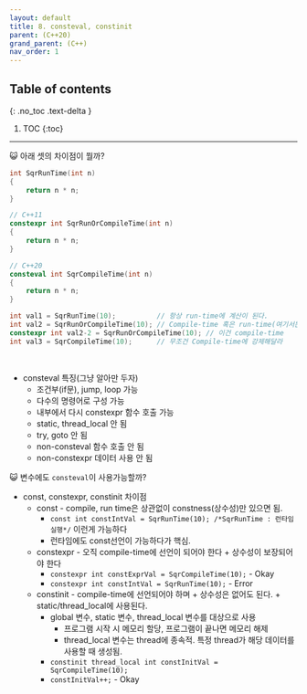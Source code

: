 ```yaml
---
layout: default
title: 8. consteval, constinit
parent: (C++20)
grand_parent: (C++)
nav_order: 1
---
```


## Table of contents
{: .no_toc .text-delta }

1. TOC
{:toc}

---

😺 아래 셋의 차이점이 뭘까?

```cpp
int SqrRunTime(int n)
{
    return n * n;
}

// C++11
constexpr int SqrRunOrCompileTime(int n)
{
    return n * n;
}

// C++20
consteval int SqrCompileTime(int n)
{
    return n * n;
}

int val1 = SqrRunTime(10);          // 항상 run-time에 계산이 된다.
int val2 = SqrRunOrCompileTime(10); // Compile-time 혹은 run-time(여기서는 run-time)
constexpr int val2-2 = SqrRunOrCompileTime(10); // 이건 compile-time
int val3 = SqrCompileTime(10);      // 무조건 Compile-time에 강제해달라
```

<br>

* consteval 특징(그냥 알아만 두자)
    - 조건부(if문), jump, loop 가능
    - 다수의 명령어로 구성 가능
    - 내부에서 다시 constexpr 함수 호출 가능
    - static, thread_local 안 됨
    - try, goto 안 됨
    - non-consteval 함수 호출 안 됨
    - non-constexpr 데이터 사용 안 됨

😺 변수에도 `consteval`이 사용가능할까?

* const, constexpr, constinit 차이점
    * const - compile, run time은 상관없이 constness(상수성)만 있으면 됨.
        * `const int constIntVal = SqrRunTime(10); /*SqrRunTime : 런타임 실행*/` 이런게 가능하다
        * 런타임에도 const선언이 가능하다가 핵심.
    * constexpr - 오직 compile-time에 선언이 되어야 한다 + 상수성이 보장되어야 한다
        * `constexpr int constExprVal = SqrCompileTime(10);` - Okay
        * `constexpr int constIntVal = SqrRunTime(10);` - Error
    * constinit - compile-time에 선언되어야 하며 + 상수성은 없어도 된다. + static/thread_local에 사용된다.
        * global 변수, static 변수, thread_local 변수를 대상으로 사용
            * 프로그램 시작 시 메모리 할당, 프로그램이 끝나면 메모리 해제
            * thread_local 변수는 thread에 종속적. 특정 thread가 해당 데이터를 사용할 때 생성됨.
        * `constinit thread_local int constInitVal = SqrCompileTime(10);`
        * `constInitVal++;` - Okay